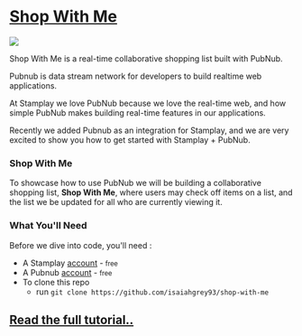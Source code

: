 # [Shop With Me](https://shop-with-me.stamplayapp.com)

![](https://raw.githubusercontent.com/isaiahgrey93/stamplay-pubnub/master/step_20.png)

Shop With Me is a real-time collaborative shopping list built with PubNub.

Pubnub is data stream network for developers to build realtime web applications.

At Stamplay we love PubNub because we love the real-time web, and how simple PubNub makes building real-time features in our applications.

Recently we added Pubnub as an integration for Stamplay, and we are very excited to show you how to get started with Stamplay + PubNub.

### Shop With Me

To showcase how to use PubNub we will be building a collaborative shopping list, **Shop With Me**, where users may check off items on a list, and the list we be updated for all who are currently viewing it.


### What You'll Need

Before we dive into code, you'll need :

* A Stamplay [account](https://stamplay.com) - <small>free</small>
* A Pubnub [account](https://pubnub.com) - <small>free</small>
* To clone this repo
	* run `git clone https://github.com/isaiahgrey93/shop-with-me`

## [Read the full tutorial..](https://blog.stamplay.com)
